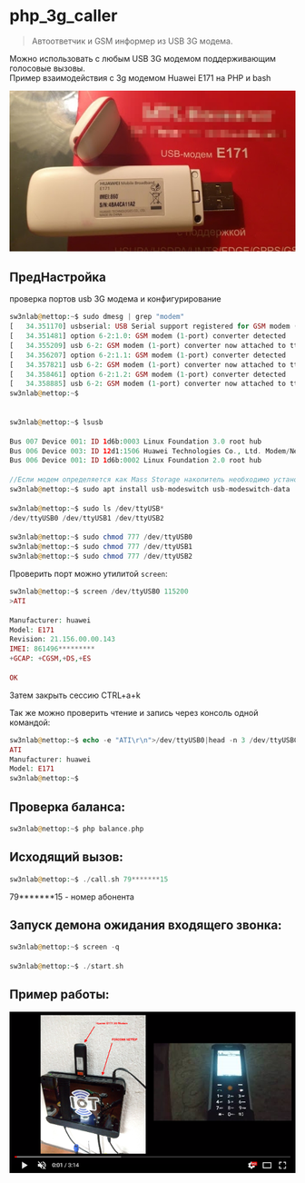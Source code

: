 # php_3g_caller
> Автоответчик и GSM информер из USB 3G модема.

Можно использовать c любым USB 3G модемом поддерживающим голосовые вызовы.
<br/>
Пример взаимодействия с 3g модемом Huawei E171 на PHP и bash

![image](https://github.com/sw3nlab/php_3g_caller/blob/master/unnamed.jpg)

## ПредНастройка 
проверка портов usb 3G модема и конфигурирование
```php
sw3nlab@nettop:~$ sudo dmesg | grep "modem"
[   34.351170] usbserial: USB Serial support registered for GSM modem (1-port)
[   34.351481] option 6-2:1.0: GSM modem (1-port) converter detected
[   34.355209] usb 6-2: GSM modem (1-port) converter now attached to ttyUSB0
[   34.356207] option 6-2:1.1: GSM modem (1-port) converter detected
[   34.357821] usb 6-2: GSM modem (1-port) converter now attached to ttyUSB1
[   34.358461] option 6-2:1.2: GSM modem (1-port) converter detected
[   34.358885] usb 6-2: GSM modem (1-port) converter now attached to ttyUSB2
sw3nlab@nettop:~$


sw3nlab@nettop:~$ lsusb

Bus 007 Device 001: ID 1d6b:0003 Linux Foundation 3.0 root hub
Bus 006 Device 003: ID 12d1:1506 Huawei Technologies Co., Ltd. Modem/Networkcard <== !
Bus 006 Device 001: ID 1d6b:0002 Linux Foundation 2.0 root hub

//Если модем определяется как Mass Storage накопитель необходимо установить пакет usb-modeswitch
sw3nlab@nettop:~$ sudo apt install usb-modeswitch usb-modeswitch-data

sw3nlab@nettop:~$ sudo ls /dev/ttyUSB*
/dev/ttyUSB0 /dev/ttyUSB1 /dev/ttyUSB2

sw3nlab@nettop:~$ sudo chmod 777 /dev/ttyUSB0
sw3nlab@nettop:~$ sudo chmod 777 /dev/ttyUSB1
sw3nlab@nettop:~$ sudo chmod 777 /dev/ttyUSB2
```
Проверить порт можно утилитой `screen`:
```php
sw3nlab@nettop:~$ screen /dev/ttyUSB0 115200
>ATI

Manufacturer: huawei
Model: E171
Revision: 21.156.00.00.143
IMEI: 861496*********
+GCAP: +CGSM,+DS,+ES

OK

```
Затем закрыть сессию CTRL+a+k

Так же можно проверить чтение и запись через консоль одной командой:
```php
sw3nlab@nettop:~$ echo -e "ATI\r\n">/dev/ttyUSB0|head -n 3 /dev/ttyUSB0
ATI
Manufacturer: huawei
Model: E171
sw3nlab@nettop:~$
```


## Проверка баланса:
```php
sw3nlab@nettop:~$ php balance.php
```

## Исходящий вызов: 
```php
sw3nlab@nettop:~$ ./call.sh 79*******15
```
79*******15 - номер абонента


## Запуск демона ожидания входящего звонка:
```php
sw3nlab@nettop:~$ screen -q

sw3nlab@nettop:~$ ./start.sh
```

## Пример работы:
[![Watch the video](https://github.com/sw3nlab/php_3g_caller/blob/master/bg.png)](https://www.youtube.com/watch?v=P0o_nLUiKkI)
